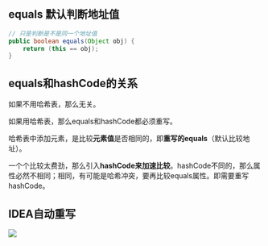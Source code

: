 ## equals 默认判断地址值

```java
// 只是判断是不是同一个地址值
public boolean equals(Object obj) {
    return (this == obj);
}
```
## equals和hashCode的关系

如果不用哈希表，那么无关。

如果用哈希表，那么equals和hashCode都必须重写。

​	哈希表中添加元素，是比较**元素值**是否相同的，即**重写的equals**（默认比较地址）。

​	一个个比较太费劲，那么引入**hashCode来加速比较**。hashCode不同的，那么属性必然不相同；相同，有可能是哈希冲突，要再比较equals属性。即需要重写hashCode。

## IDEA自动重写

![](https://cdn.jsdelivr.net/gh/sword4869/pic1@main/images/202406181506903.jpg)